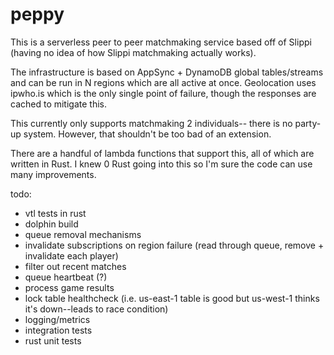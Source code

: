 # peppy

This is a serverless peer to peer matchmaking service based off of Slippi (having no idea of how Slippi matchmaking actually works).

The infrastructure is based on AppSync + DynamoDB global tables/streams and can be run in N regions which are all active at once.
Geolocation uses ipwho.is which is the only single point of failure, though the responses are cached to mitigate this. 

This currently only supports matchmaking 2 individuals-- there is no party-up system.
However, that shouldn't be too bad of an extension.

There are a handful of lambda functions that support this, all of which are written in Rust.
I knew 0 Rust going into this so I'm sure the code can use many improvements.

todo:
- vtl tests in rust
- dolphin build
- queue removal mechanisms
- invalidate subscriptions on region failure (read through queue, remove + invalidate each player)
- filter out recent matches
- queue heartbeat (?)
- process game results
- lock table healthcheck (i.e. us-east-1 table is good but us-west-1 thinks it's down--leads to race condition)
- logging/metrics
- integration tests
- rust unit tests